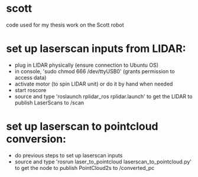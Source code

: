 # scott
code used for my thesis work on the Scott robot

# set up laserscan inputs from LIDAR:
 - plug in LIDAR physically (ensure connection to Ubuntu OS)
 - in console, 'sudo chmod 666 /dev/ttyUSB0' (grants permission to access data)
 - activate motor (to spin LIDAR unit) or do it by hand when needed
 - start roscore
 - source and type 'roslaunch rplidar_ros rplidar.launch' to get the LIDAR to publish LaserScans to /scan

# set up laserscan to pointcloud conversion:
 - do previous steps to set up laserscan inputs
 - source and type 'rosrun laser_to_pointcloud laserscan_to_pointcloud.py' to get the node to publish PointCloud2s to /converted_pc


